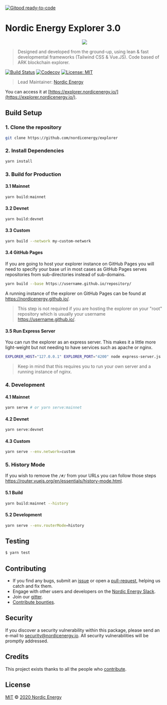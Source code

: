 [![Gitpod ready-to-code](https://img.shields.io/badge/Gitpod-ready--to--code-blue?logo=gitpod)](https://gitpod.io/#https://github.com/ArkEcosystem/explorer)

# Nordic Energy Explorer 3.0

<p align="center">
    <img src="/NordicEnergyExplorer.png" />
</p>

> Designed and developed from the ground-up, using lean & fast developmental frameworks (Tailwind CSS & Vue.JS). Code based of ARK blockchain explorer.

[![Build Status](https://badgen.now.sh/github/status/nordicenergy/Explorer/develop)](https://github.com/nordicenergy/explorer/actions?query=branch%3Adevelop)
[![Codecov](https://badgen.now.sh/codecov/c/github/nordicenergy/explorer)](https://codecov.io/gh/nordicenergy/explorer)
[![License: MIT](https://badgen.now.sh/badge/license/MIT/green)](https://opensource.org/licenses/MIT)

> Lead Maintainer: [Nordic Energy](https://github.com/nordicenergy)

You can access it at [https://explorer.nordicenergy.io/](https://explorer.nordicenergy.io/).

## Build Setup

### 1. Clone the repository

```bash
git clone https://github.com/nordicenergy/explorer
```

### 2. Install Dependencies

```bash
yarn install
```

### 3. Build for Production

#### 3.1 Mainnet

```bash
yarn build:mainnet
```

#### 3.2 Devnet

```bash
yarn build:devnet
```

#### 3.3 Custom

```bash
yarn build --network my-custom-network
```

#### 3.4 GitHub Pages

If you are going to host your explorer instance on GitHub Pages you will need to specify your base url in most cases as GitHub Pages serves repositories from sub-directories instead of sub-domains.

```bash
yarn build --base https://username.github.io/repository/
```

A running instance of the explorer on GitHub Pages can be found at https://nordicenergy.github.io/.

> This step is not required if you are hosting the explorer on your "root" repository which is usually your username https://username.github.io/.

#### 3.5 Run Express Server

You can run the explorer as an express server. This makes it a little more light-weight but not needing to have services such as apache or nginx.

```bash
EXPLORER_HOST="127.0.0.1" EXPLORER_PORT="4200" node express-server.js
```

> Keep in mind that this requires you to run your own server and a running instance of nginx.

### 4. Development

#### 4.1 Mainnet

```bash
yarn serve # or yarn serve:mainnet
```

#### 4.2 Devnet

```bash
yarn serve:devnet
```

#### 4.3 Custom

```bash
yarn serve --env.network=custom
```

### 5. History Mode

If you wish to remove the `/#/` from your URLs you can follow those steps https://router.vuejs.org/en/essentials/history-mode.html.

#### 5.1 Build

```bash
yarn build:mainnet --history
```

#### 5.2 Development

```bash
yarn serve --env.routerMode=history
```

## Testing

```bash
$ yarn test
```

## Contributing

- If you find any bugs, submit an [issue](../../issues) or open a [pull-request](../../pulls), helping us catch and fix them.
- Engage with other users and developers on the [Nordic Energy Slack](https://nordicenergy.io/slack/).
- Join our [gitter](https://gitter.im/nordicenergy-developers/Lobby).
- [Contribute bounties](https://github.com/nordicenergy/bounty-program).

## Security

If you discover a security vulnerability within this package, please send an e-mail to security@nordicenergy.io. All security vulnerabilities will be promptly addressed.

## Credits

This project exists thanks to all the people who [contribute](../../contributors).

## License

[MIT](LICENSE) © [2020 Nordic Energy](https://nordicenergy.io)
